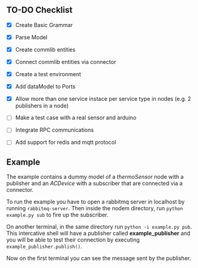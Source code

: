 ## TO-DO Checklist

- [x] Create Basic Grammar
- [x] Parse Model
- [x] Create commlib entities
- [x] Connect commlib entities via connector
- [x] Create a test environment
- [x] Add dataModel to Ports
- [x] Allow more than one service instace per service type in nodes (e.g. 2 publishers in a node)
- [ ] Make a test case with a real sensor and arduino
- [ ] Integrate RPC communications
- [ ] Add support for redis and mqtt protocol


## Example

The example contains a dummy model of a *thermoSensor* node with a publisher
and an *ACDevice* with a subscriber that are connected via a connector.

To run the example you have to open a rabbitmq server in localhost by running `rabbitmq-server`.
Then inside the nodem directory, run `python example.py sub` to fire up the subscriber.

On another terminal, in the same directory run `python -i example.py pub`. This intercative shell will have a publisher called **example_publisher** and you will be able to test their connection by executing `example_publisher.publish()`.

Now on the first terminal you can see the message sent by the publisher.
